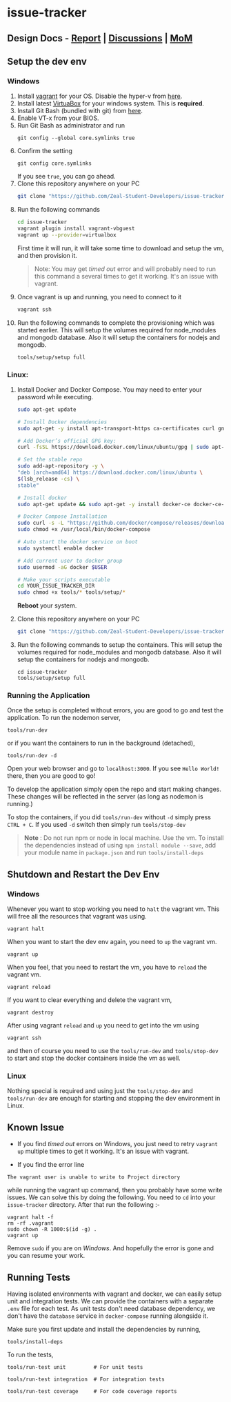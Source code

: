 # issue-tracker

## Design Docs - [Report](https://docs.google.com/document/d/1bSxKplzKEExaDO_hDHGbS8rYdlYFd403Kzm9HlsdJuc/edit?usp=sharing) | [Discussions](https://docs.google.com/document/d/1JIzv47-MdkER7FllHeEmqFzIFCkucpuBuT2OBrFL0D4/edit) | [MoM](https://docs.google.com/document/d/1kR4PYiB2ZeFXUeXK2MlCa8alAgitnjbMccxorV35W9A/edit)

## Setup the dev env

### Windows

1. Install [vagrant](https://www.vagrantup.com/docs/installation/) for your OS. Disable the hyper-v from [here](https://ugetfix.com/ask/how-to-disable-hyper-v-in-windows-10/).
2. Install latest [VirtuaBox](https://www.virtualbox.org/wiki/Downloads) for your windows system. This is **required**.
3. Install Git Bash (bundled with git) from [here](https://git-scm.com/downloads).
4. Enable VT-x from your BIOS.
5. Run Git Bash as administrator and run
   ```
   git config --global core.symlinks true
   ```
6. Confirm the setting
   ```
   git config core.symlinks
   ```
   If you see `true`, you can go ahead.
7. Clone this repository anywhere on your PC
   ```bash
   git clone "https://github.com/Zeal-Student-Developers/issue-tracker.git"
   ```
8. Run the following commands
   ```bash
   cd issue-tracker
   vagrant plugin install vagrant-vbguest
   vagrant up --provider=virtualbox
   ```
   First time it will run, it will take some time to download and setup the vm, and then provision it.
   > Note: You may get _timed out_ error and will probably need to run this command a several times to get it working. It's an issue with vagrant.
9. Once vagrant is up and running, you need to connect to it
   ```bash
   vagrant ssh
   ```
10. Run the following commands to complete the provisioning which was started earlier. This will setup the volumes required for node_modules and mongodb database. Also it will setup the containers for nodejs and mongodb.
    ```
    tools/setup/setup full
    ```

### Linux:

1. Install Docker and Docker Compose. You may need to enter your password while executing.

   ```bash
   sudo apt-get update

   # Install Docker dependencies
   sudo apt-get -y install apt-transport-https ca-certificates curl gnupg-agent software-properties-common

   # Add Docker’s official GPG key:
   curl -fsSL https://download.docker.com/linux/ubuntu/gpg | sudo apt-key add -

   # Set the stable repo
   sudo add-apt-repository -y \
   "deb [arch=amd64] https://download.docker.com/linux/ubuntu \
   $(lsb_release -cs) \
   stable"

   # Install docker
   sudo apt-get update && sudo apt-get -y install docker-ce docker-ce-cli containerd.io

   # Docker Compose Installation
   sudo curl -s -L "https://github.com/docker/compose/releases/download/1.25.5/docker-compose-$(uname -s)-$(uname -m)" -o /usr/local/bin/docker-compose
   sudo chmod +x /usr/local/bin/docker-compose

   # Auto start the docker service on boot
   sudo systemctl enable docker

   # Add current user to docker group
   sudo usermod -aG docker $USER

   # Make your scripts executable
   cd YOUR_ISSUE_TRACKER_DIR
   sudo chmod +x tools/* tools/setup/*
   ```

   **Reboot** your system.

2. Clone this repository anywhere on your PC
   ```bash
   git clone "https://github.com/Zeal-Student-Developers/issue-tracker.git"
   ```
3. Run the following commands to setup the containers. This will setup the volumes required for node_modules and mongodb database. Also it will setup the containers for nodejs and mongodb.
   ```
   cd issue-tracker
   tools/setup/setup full
   ```

### Running the Application

Once the setup is completed without errors, you are good to go and test the application. To run the nodemon server,

```
tools/run-dev
```

or if you want the containers to run in the background (detached),

```
tools/run-dev -d
```

Open your web browser and go to `localhost:3000`. If you see `Hello World!` there, then you are good to go!

To develop the application simply open the repo and start making changes. These changes will be reflected in the server (as long as nodemon is running.)

To stop the containers, if you did `tools/run-dev` without `-d` simply press `CTRL + C`. If you used `-d` switch then simply run `tools/stop-dev`

> **Note** : Do not run npm or node in local machine. Use the vm. To install the dependencies instead of using `npm install module --save`, add your module name in `package.json` and run `tools/install-deps`

## Shutdown and Restart the Dev Env

### Windows

Whenever you want to stop working you need to `halt` the vagrant vm. This will free all the resources that vagrant was using.

```
vagrant halt
```

When you want to start the dev env again, you need to `up` the vagrant vm.

```
vagrant up
```

When you feel, that you need to restart the vm, you have to `reload` the vagrant vm.

```
vagrant reload
```

If you want to clear everything and delete the vagrant vm,

```
vagrant destroy
```

After using vagrant `reload` and `up` you need to get into the vm using

```
vagrant ssh
```

and then of course you need to use the `tools/run-dev` and `tools/stop-dev` to start and stop the docker containers inside the vm as well.

### Linux

Nothing special is required and using just the `tools/stop-dev` and `tools/run-dev` are enough for starting and stopping the dev environment in Linux.

## Known Issue

- If you find _timed out_ errors on Windows, you just need to retry `vagrant up` multiple times to get it working. It's an issue with vagrant.

- If you find the error line

```
The vagrant user is unable to write to Project directory
```

while running the vagrant up command, then you probably have some write issues. We can solve this by doing the following. You need to `cd` into your `issue-tracker` directory. After that run the following :-

```
vagrant halt -f
rm -rf .vagrant
sudo chown -R 1000:$(id -g) .
vagrant up
```

Remove `sudo` if you are on _Windows_.
And hopefully the error is gone and you can resume your work.

## Running Tests

Having isolated environments with vagrant and docker, we can easily setup unit
and integration tests. We can provide the containers with a separate `.env` file
for each test. As unit tests don't need database dependency, we don't have the
`database` service in `docker-compose` running alongside it.

Make sure you first update and install the dependencies by running,

```
tools/install-deps
```

To run the tests,

```
tools/run-test unit         # For unit tests

tools/run-test integration  # For integration tests

tools/run-test coverage     # For code coverage reports
```
